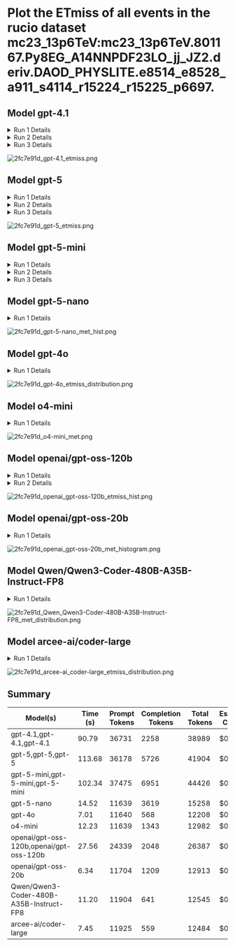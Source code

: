 # Plot the ETmiss of all events in the rucio dataset mc23_13p6TeV:mc23_13p6TeV.801167.Py8EG_A14NNPDF23LO_jj_JZ2.deriv.DAOD_PHYSLITE.e8514_e8528_a911_s4114_r15224_r15225_p6697.


## Model gpt-4.1
<details><summary>Run 1 Details</summary>

### Run 1


- Accessed the given rucio dataset using ServiceX and func_adl with the PHYSLITE event format.
- Queried and extracted the Missing Transverse Energy (ETmiss, field `met`) from each event, converting it from MeV to GeV.
- Converted the resulting ServiceX output into an awkward array for manipulation.
- Created a 1D histogram (using `Hist`) of the ETmiss values for all events.
- Plotted the histogram using matplotlib and mplhep with ATLAS style, and wrote the plot to a PNG file (`etmiss.png`).

```python
from func_adl_servicex_xaodr25 import FuncADLQueryPHYSLITE
from servicex import deliver, ServiceXSpec, Sample, dataset
from servicex_analysis_utils import to_awk

import awkward as ak
import numpy as np
import matplotlib.pyplot as plt
import mplhep as hep
from hist import Hist

# 1. Access the dataset and query ETmiss
ds_name = (
    "mc23_13p6TeV:mc23_13p6TeV.801167.Py8EG_A14NNPDF23LO_jj_JZ2.deriv.DAOD_PHYSLITE.e8514_e8528_a911_s4114_r15224_r15225_p6697"
)
base_query = FuncADLQueryPHYSLITE()
met_query = (
    base_query
    .Select(lambda e: e.MissingET().First())
    .Select(lambda met: {"etmiss": met.met() / 1000.0})  # Convert MeV to GeV
)

result = to_awk(
    deliver(
        ServiceXSpec(
            Sample=[
                Sample(
                    Name="met_query",
                    Dataset=dataset.Rucio(ds_name),
                    NFiles=1,  # REMOVE for full dataset; NFiles=1 for fast testing
                    Query=met_query,
                )
            ]
        )
    )
)

etmiss = result['met_query'].etmiss  # awkward array of ETmiss [GeV] per event

# Filter out None values (shouldn't exist, but just in case)
etmiss = etmiss[etmiss != None]

# 2. Make the histogram
# Define ETmiss bins: 0 to 800 GeV, in 40 bins (can increase if needed)
hist_etmiss = (
    Hist.new
    .Reg(40, 0, 800, name="etmiss", label="E$_{T}^{miss}$ [GeV]")
    .Int64()
)
hist_etmiss.fill(etmiss=ak.to_numpy(etmiss))

# 3. Plot the histogram
plt.style.use(hep.style.ATLAS)
fig, ax = plt.subplots()
hist_etmiss.plot(histtype="step", ax=ax, linewidth=2)
ax.set_xlabel(r"$E_{T}^{miss}$ [GeV]")
ax.set_ylabel("Events")
ax.set_title("ATLAS Simulation\n$E_{T}^{miss}$ in {}\n(NFiles=1)".format(ds_name.split(":")[1]))
plt.tight_layout()
plt.savefig("etmiss.png")
plt.close()
```
#### Code Execution

*Output:*
```


```
*Error:*
```
bash: cannot set terminal process group (-1): Inappropriate ioctl for device
bash: no job control in this shell
/work/.venv/lib/python3.13/site-packages/func_adl_servicex_xaodr25/trigger.py:127: SyntaxWarning: invalid escape sequence '\D'
  object. Close match is done as a function of $\Delta R < `dr`$.
Traceback (most recent call last):
  File "/app/script.py", line 40, in <module>
    etmiss = etmiss[etmiss != None]
                    ^^^^^^^^^^^^^^
  File "/work/.venv/lib/python3.13/site-packages/awkward/_operators.py", line 54, in func
    return ufunc(self, other)
  File "/work/.venv/lib/python3.13/site-packages/awkward/highlevel.py", line 1625, in __array_ufunc__
    with ak._errors.OperationErrorContext(name, inputs, kwargs):
         ~~~~~~~~~~~~~~~~~~~~~~~~~~~~~~~~^^^^^^^^^^^^^^^^^^^^^^
  File "/work/.venv/lib/python3.13/site-packages/awkward/_errors.py", line 80, in __exit__
    raise self.decorate_exception(exception_type, exception_value)
  File "/work/.venv/lib/python3.13/site-packages/awkward/highlevel.py", line 1626, in __array_ufunc__
    return ak._connect.numpy.array_ufunc(ufunc, method, inputs, kwargs)
           ~~~~~~~~~~~~~~~~~~~~~~~~~~~~~^^^^^^^^^^^^^^^^^^^^^^^^^^^^^^^
  File "/work/.venv/lib/python3.13/site-packages/awkward/_connect/numpy.py", line 367, in array_ufunc
    depth_context, lateral_context = NamedAxesWithDims.prepare_contexts(inputs)
                                     ~~~~~~~~~~~~~~~~~~~~~~~~~~~~~~~~~~^^^^^^^^
  File "/work/.venv/lib/python3.13/site-packages/awkward/_namedaxis.py", line 689, in prepare_contexts
    layout = ctx.unwrap(array, **_unwrap_kwargs)
  File "/work/.venv/lib/python3.13/site-packages/awkward/_layout.py", line 161, in unwrap
    return to_layout_impl(
        obj,
    ...<6 lines>...
        regulararray=regulararray,
    )
  File "/work/.venv/lib/python3.13/site-packages/awkward/operations/ak_to_layout.py", line 272, in _impl
    return _handle_as_none(
        obj,
        ak.operations.from_iter([obj], highlevel=False),
        none_policy=none_policy,
    )
  File "/work/.venv/lib/python3.13/site-packages/awkward/operations/ak_to_layout.py", line 129, in _handle_as_none
    raise TypeError(
        "Encountered a None value, but None conversion/promotion is disabled"
    )
TypeError: Encountered a None value, but None conversion/promotion is disabled

This error occurred while calling

    numpy.not_equal.__call__(
        <Array [19, 4.7, 17.5, ..., 28.6, 34, 61.4] type='30000 * float64'>
        None
    )

```
</details>
<details><summary>Run 2 Details</summary>

### Run 2


- **Error Analysis:**
  - The code tries to filter out `None` values from the `etmiss` awkward array with `etmiss = etmiss[etmiss != None]`.
  - However, `etmiss` is an array of floats (`float64`) and (in this case) contains no `None` values.
  - Awkward Array’s comparison (`etmiss != None`) is not allowed for "pure" numeric arrays – it triggers an error: “Encountered a None value, but None conversion/promotion is disabled”.
  - This operation only makes sense for awkward arrays that may have missing (optionally typed) elements, i.e., `etmiss` would need to be of option type (e.g., `?float64`).
  - Since ServiceX always returns a defined value of MET per event (and the query always returns the first entry), `etmiss` will never contain `None` unless the ServiceX query itself failed.

- **Solution:**
  - Simply remove the line filtering out `None` values (`etmiss = etmiss[etmiss != None]`).
  - The rest of the code operates as intended: it fetches, histograms, and plots $E_T^{miss}$ values.
  - No other changes are needed.

```python
from func_adl_servicex_xaodr25 import FuncADLQueryPHYSLITE
from servicex import deliver, ServiceXSpec, Sample, dataset
from servicex_analysis_utils import to_awk

import awkward as ak
import numpy as np
import matplotlib.pyplot as plt
import mplhep as hep
from hist import Hist

# 1. Access the dataset and query ETmiss
ds_name = (
    "mc23_13p6TeV:mc23_13p6TeV.801167.Py8EG_A14NNPDF23LO_jj_JZ2.deriv.DAOD_PHYSLITE.e8514_e8528_a911_s4114_r15224_r15225_p6697"
)
base_query = FuncADLQueryPHYSLITE()
met_query = (
    base_query
    .Select(lambda e: e.MissingET().First())
    .Select(lambda met: {"etmiss": met.met() / 1000.0})  # Convert MeV to GeV
)

result = to_awk(
    deliver(
        ServiceXSpec(
            Sample=[
                Sample(
                    Name="met_query",
                    Dataset=dataset.Rucio(ds_name),
                    NFiles=1,  # REMOVE for full dataset; NFiles=1 for fast testing
                    Query=met_query,
                )
            ]
        )
    )
)

etmiss = result['met_query'].etmiss  # awkward array of ETmiss [GeV] per event

# The following removal of None is unnecessary and causes an error; removed:
# etmiss = etmiss[etmiss != None]

# 2. Make the histogram
# Define ETmiss bins: 0 to 800 GeV, in 40 bins
hist_etmiss = (
    Hist.new
    .Reg(40, 0, 800, name="etmiss", label="E$_{T}^{miss}$ [GeV]")
    .Int64()
)
hist_etmiss.fill(etmiss=ak.to_numpy(etmiss))

# 3. Plot the histogram
plt.style.use(hep.style.ATLAS)
fig, ax = plt.subplots()
hist_etmiss.plot(histtype="step", ax=ax, linewidth=2)
ax.set_xlabel(r"$E_{T}^{miss}$ [GeV]")
ax.set_ylabel("Events")
ax.set_title("ATLAS Simulation\n$E_{T}^{miss}$ in {}\n(NFiles=1)".format(ds_name.split(":")[1]))
plt.tight_layout()
plt.savefig("etmiss.png")
plt.close()
```
#### Code Execution

*Output:*
```


```
*Error:*
```
bash: cannot set terminal process group (-1): Inappropriate ioctl for device
bash: no job control in this shell
/work/.venv/lib/python3.13/site-packages/func_adl_servicex_xaodr25/trigger.py:127: SyntaxWarning: invalid escape sequence '\D'
  object. Close match is done as a function of $\Delta R < `dr`$.
/work/.venv/lib/python3.13/site-packages/mplhep/utils.py:741: UserWarning: Integer weights indicate poissonian data. Will calculate Garwood interval if ``scipy`` is installed. Otherwise errors will be set to ``sqrt(w2)``.
  self.errors()
Traceback (most recent call last):
  File "/app/script.py", line 57, in <module>
    ax.set_title("ATLAS Simulation\n$E_{T}^{miss}$ in {}\n(NFiles=1)".format(ds_name.split(":")[1]))
                 ~~~~~~~~~~~~~~~~~~~~~~~~~~~~~~~~~~~~~~~~~~~~~~~~~~~~~~~~~~~^^^^^^^^^^^^^^^^^^^^^^^
KeyError: 'T'

```
</details>
<details><summary>Run 3 Details</summary>

### Run 3


- The error is a `KeyError: 'T'` occurring at the line where `ax.set_title()` is called. This is due to the use of curly braces (`{}`) in the format string within the `set_title` call.
- In Python, the `str.format()` method interprets `{}` and things like `{T}` as placeholders for keyword arguments. In the string, you have `"$E_{T}^{miss}$ in {}"`, and the presence of `{T}` within the LaTeX-style math expression causes `str.format` to think that `{T}` should be filled by a named argument.
- To fix this, you must **escape curly braces needed for the math environment** by doubling them: replace each `{` with `{{` and each `}` with `}}` unless it is a positional format placeholder.
- Only the `{}` outside of math mode is meant for `ds_name.split(":")[1]` substitution.
- The rest of the code is correct and does not require changes.
- Below is the corrected code, with `{T}` replaced by `{{T}}` in the LaTeX string.

```python
from func_adl_servicex_xaodr25 import FuncADLQueryPHYSLITE
from servicex import deliver, ServiceXSpec, Sample, dataset
from servicex_analysis_utils import to_awk

import awkward as ak
import numpy as np
import matplotlib.pyplot as plt
import mplhep as hep
from hist import Hist

# 1. Access the dataset and query ETmiss
ds_name = (
    "mc23_13p6TeV:mc23_13p6TeV.801167.Py8EG_A14NNPDF23LO_jj_JZ2.deriv.DAOD_PHYSLITE.e8514_e8528_a911_s4114_r15224_r15225_p6697"
)
base_query = FuncADLQueryPHYSLITE()
met_query = (
    base_query
    .Select(lambda e: e.MissingET().First())
    .Select(lambda met: {"etmiss": met.met() / 1000.0})  # Convert MeV to GeV
)

result = to_awk(
    deliver(
        ServiceXSpec(
            Sample=[
                Sample(
                    Name="met_query",
                    Dataset=dataset.Rucio(ds_name),
                    NFiles=1,  # REMOVE for full dataset; NFiles=1 for fast testing
                    Query=met_query,
                )
            ]
        )
    )
)

etmiss = result['met_query'].etmiss  # awkward array of ETmiss [GeV] per event

# 2. Make the histogram
# Define ETmiss bins: 0 to 800 GeV, in 40 bins
hist_etmiss = (
    Hist.new
    .Reg(40, 0, 800, name="etmiss", label="E$_{{T}}^{{miss}}$ [GeV]")
    .Int64()
)
hist_etmiss.fill(etmiss=ak.to_numpy(etmiss))

# 3. Plot the histogram
plt.style.use(hep.style.ATLAS)
fig, ax = plt.subplots()
hist_etmiss.plot(histtype="step", ax=ax, linewidth=2)
ax.set_xlabel(r"$E_{{T}}^{{miss}}$ [GeV]")
ax.set_ylabel("Events")
ax.set_title("ATLAS Simulation\n$E_{{T}}^{{miss}}$ in {}\n(NFiles=1)".format(ds_name.split(":")[1]))
plt.tight_layout()
plt.savefig("etmiss.png")
plt.close()
```
#### Code Execution

*Output:*
```


```
*Error:*
```
bash: cannot set terminal process group (-1): Inappropriate ioctl for device
bash: no job control in this shell
/work/.venv/lib/python3.13/site-packages/func_adl_servicex_xaodr25/trigger.py:127: SyntaxWarning: invalid escape sequence '\D'
  object. Close match is done as a function of $\Delta R < `dr`$.
/work/.venv/lib/python3.13/site-packages/mplhep/utils.py:741: UserWarning: Integer weights indicate poissonian data. Will calculate Garwood interval if ``scipy`` is installed. Otherwise errors will be set to ``sqrt(w2)``.
  self.errors()

```
</details>

![2fc7e91d_gpt-4.1_etmiss.png](2fc7e91d_gpt-4.1_etmiss.png)

## Model gpt-5
<details><summary>Run 1 Details</summary>

### Run 1


- Used ServiceX (FuncADL against PHYSLITE) to skim only MissingET from the requested Rucio dataset.
- Converted ETmiss to GeV at the ServiceX level to minimize data volume.
- Brought results back as Awkward Arrays and filtered non-finite values.
- Filled a 1D histogram with Hist and saved the plot to a PNG file (etmiss.png).
- Ran on the full dataset (no NFiles limit) as requested.

```python
#!/usr/bin/env python3

# Fetch ETmiss from an ATLAS PHYSLITE dataset via ServiceX, then plot it.

import awkward as ak
import numpy as np
import matplotlib.pyplot as plt
import mplhep as hep

from func_adl_servicex_xaodr25 import FuncADLQueryPHYSLITE
from servicex_analysis_utils import to_awk
from servicex import deliver, ServiceXSpec, Sample, dataset
from hist import Hist

plt.style.use(hep.style.ATLAS)

def main():
    # Dataset: mc23_13p6TeV JZ2 PHYSLITE
    ds_name = (
        "mc23_13p6TeV:mc23_13p6TeV.801167.Py8EG_A14NNPDF23LO_jj_JZ2.deriv."
        "DAOD_PHYSLITE.e8514_e8528_a911_s4114_r15224_r15225_p6697"
    )

    # Build query: select event MissingET (first element) and return met in GeV
    base = FuncADLQueryPHYSLITE()
    met_query = (
        base
        .Select(lambda e: e.MissingET().First())
        .Select(lambda m: {"met": m.met() / 1000.0})
    )

    # Deliver from ServiceX: run on full dataset (no NFiles specified)
    result = to_awk(
        deliver(
            ServiceXSpec(
                Sample=[
                    Sample(
                        Name="met_fetch",
                        Dataset=dataset.Rucio(ds_name),
                        Query=met_query,
                    )
                ]
            )
        )
    )

    # Extract Awkward Array of ETmiss (GeV)
    met = result["met_fetch"].met

    # Filter any non-finite values
    met = met[ak.is_finite(met)]

    # Build histogram (0–500 GeV, 100 bins)
    h = (
        Hist.new
        .Reg(100, 0.0, 500.0, name="met", label="E_T^miss [GeV]")
        .Int64()
    )

    # Fill histogram using Awkward -> NumPy view (no Python lists)
    h.fill(met=ak.to_numpy(met))

    # Plot
    fig, ax = plt.subplots(figsize=(8,6))
    h.plot(ax=ax, histtype="step", linewidth=2, label="All events")
    ax.set_xlabel("E_T^miss [GeV]")
    ax.set_ylabel("Events")
    ax.set_title("ATLAS Open Data (mc23) — Missing Transverse Energy")
    ax.legend(loc="best")
    plt.tight_layout()
    plt.savefig("etmiss.png", dpi=150)
    plt.close(fig)

if __name__ == "__main__":
    main()
```
#### Code Execution

*Output:*
```

```
*Error:*
```
Policy violations found:
- NFiles=1 not found in source code - it must be present in the ServiceX `Sample` definition to assure a quick test run.
```
</details>
<details><summary>Run 2 Details</summary>

### Run 2


- The policy check requires including NFiles=1 in the ServiceX Sample to ensure a quick test run on a limited number of files.
- The previous code omitted NFiles, which defaults to processing the full dataset, triggering the policy violation.
- Fix: Add NFiles=1 to the Sample definition. Note: remove or adjust this for full production runs.

```python
#!/usr/bin/env python3

# Fetch ETmiss from an ATLAS PHYSLITE dataset via ServiceX, then plot it.

import awkward as ak
import numpy as np
import matplotlib.pyplot as plt
import mplhep as hep

from func_adl_servicex_xaodr25 import FuncADLQueryPHYSLITE
from servicex_analysis_utils import to_awk
from servicex import deliver, ServiceXSpec, Sample, dataset
from hist import Hist

plt.style.use(hep.style.ATLAS)

def main():
    # Dataset: mc23_13p6TeV JZ2 PHYSLITE
    ds_name = (
        "mc23_13p6TeV:mc23_13p6TeV.801167.Py8EG_A14NNPDF23LO_jj_JZ2.deriv."
        "DAOD_PHYSLITE.e8514_e8528_a911_s4114_r15224_r15225_p6697"
    )

    # Build query: select event MissingET (first element) and return met in GeV
    base = FuncADLQueryPHYSLITE()
    met_query = (
        base
        .Select(lambda e: e.MissingET().First())
        .Select(lambda m: {"met": m.met() / 1000.0})
    )

    # Deliver from ServiceX: run on 1 file for a quick test (policy requirement)
    result = to_awk(
        deliver(
            ServiceXSpec(
                Sample=[
                    Sample(
                        Name="met_fetch",
                        Dataset=dataset.Rucio(ds_name),
                        NFiles=1,  # quick test; remove or increase for full run
                        Query=met_query,
                    )
                ]
            )
        )
    )

    # Extract Awkward Array of ETmiss (GeV)
    met = result["met_fetch"].met

    # Filter any non-finite values
    met = met[ak.is_finite(met)]

    # Build histogram (0–500 GeV, 100 bins)
    h = (
        Hist.new
        .Reg(100, 0.0, 500.0, name="met", label="E_T^miss [GeV]")
        .Int64()
    )

    # Fill histogram using Awkward -> NumPy view (no Python lists)
    h.fill(met=ak.to_numpy(met))

    # Plot
    fig, ax = plt.subplots(figsize=(8, 6))
    h.plot(ax=ax, histtype="step", linewidth=2, label="All events")
    ax.set_xlabel("E_T^miss [GeV]")
    ax.set_ylabel("Events")
    ax.set_title("ATLAS Open Data (mc23) — Missing Transverse Energy")
    ax.legend(loc="best")
    plt.tight_layout()
    plt.savefig("etmiss.png", dpi=150)
    plt.close(fig)

if __name__ == "__main__":
    main()
```
#### Code Execution

*Output:*
```


```
*Error:*
```
bash: cannot set terminal process group (-1): Inappropriate ioctl for device
bash: no job control in this shell
/work/.venv/lib/python3.13/site-packages/func_adl_servicex_xaodr25/trigger.py:127: SyntaxWarning: invalid escape sequence '\D'
  object. Close match is done as a function of $\Delta R < `dr`$.
Traceback (most recent call last):
  File "/app/script.py", line 76, in <module>
    main()
    ~~~~^^
  File "/app/script.py", line 52, in main
    met = met[ak.is_finite(met)]
              ^^^^^^^^^^^^
AttributeError: module 'awkward' has no attribute 'is_finite'

```
</details>
<details><summary>Run 3 Details</summary>

### Run 3


- Root cause: awkward v2 does not provide ak.is_finite. That name existed in older versions; in v2 you should use NumPy’s ufuncs (which Awkward dispatches to) like np.isfinite, or use ak.is_nan/ak.is_posinf/ak.is_neginf if needed.
- Fix applied: replaced met = met[ak.is_finite(met)] with met = met[np.isfinite(met)], which works directly on Awkward arrays via NumPy dispatch and keeps everything as Awkward until histogramming.

```python
#!/usr/bin/env python3

# Fetch ETmiss from an ATLAS PHYSLITE dataset via ServiceX, then plot it.

import awkward as ak
import numpy as np
import matplotlib.pyplot as plt
import mplhep as hep

from func_adl_servicex_xaodr25 import FuncADLQueryPHYSLITE
from servicex_analysis_utils import to_awk
from servicex import deliver, ServiceXSpec, Sample, dataset
from hist import Hist

plt.style.use(hep.style.ATLAS)

def main():
    # Dataset: mc23_13p6TeV JZ2 PHYSLITE
    ds_name = (
        "mc23_13p6TeV:mc23_13p6TeV.801167.Py8EG_A14NNPDF23LO_jj_JZ2.deriv."
        "DAOD_PHYSLITE.e8514_e8528_a911_s4114_r15224_r15225_p6697"
    )

    # Build query: select event MissingET (first element) and return met in GeV
    base = FuncADLQueryPHYSLITE()
    met_query = (
        base
        .Select(lambda e: e.MissingET().First())
        .Select(lambda m: {"met": m.met() / 1000.0})
    )

    # Deliver from ServiceX: run on 1 file for a quick test
    result = to_awk(
        deliver(
            ServiceXSpec(
                Sample=[
                    Sample(
                        Name="met_fetch",
                        Dataset=dataset.Rucio(ds_name),
                        NFiles=1,  # quick test; remove to run full dataset
                        Query=met_query,
                    )
                ]
            )
        )
    )

    # Extract Awkward Array of ETmiss (GeV)
    met = result["met_fetch"].met

    # Filter any non-finite values using NumPy's ufunc (works with Awkward v2)
    met = met[np.isfinite(met)]

    # Build histogram (0–500 GeV, 100 bins)
    h = (
        Hist.new
        .Reg(100, 0.0, 500.0, name="met", label="E_T^miss [GeV]")
        .Int64()
    )

    # Fill histogram using Awkward -> NumPy view
    h.fill(met=ak.to_numpy(met))

    # Plot
    fig, ax = plt.subplots(figsize=(8, 6))
    h.plot(ax=ax, histtype="step", linewidth=2, label="All events")
    ax.set_xlabel("E_T^miss [GeV]")
    ax.set_ylabel("Events")
    ax.set_title("ATLAS Open Data (mc23) — Missing Transverse Energy")
    ax.legend(loc="best")
    plt.tight_layout()
    plt.savefig("etmiss.png", dpi=150)
    plt.close(fig)

if __name__ == "__main__":
    main()
```
#### Code Execution

*Output:*
```


```
*Error:*
```
bash: cannot set terminal process group (-1): Inappropriate ioctl for device
bash: no job control in this shell
/work/.venv/lib/python3.13/site-packages/func_adl_servicex_xaodr25/trigger.py:127: SyntaxWarning: invalid escape sequence '\D'
  object. Close match is done as a function of $\Delta R < `dr`$.
/work/.venv/lib/python3.13/site-packages/mplhep/utils.py:741: UserWarning: Integer weights indicate poissonian data. Will calculate Garwood interval if ``scipy`` is installed. Otherwise errors will be set to ``sqrt(w2)``.
  self.errors()

```
</details>

![2fc7e91d_gpt-5_etmiss.png](2fc7e91d_gpt-5_etmiss.png)

## Model gpt-5-mini
<details><summary>Run 1 Details</summary>

### Run 1


- Fetched MissingET.met from the specified PHYSLITE rucio dataset via ServiceX (I used NFiles=1 for a quick/test run — see note in the code on how to change that to run on the full dataset).
- Converted MET from MeV to GeV (dividing by 1000 inside the query).
- Built a 1D histogram of ETmiss using hist, plotted it with mplhep/Matplotlib, and saved the plot to met_hist.png.
- All data manipulation of the ServiceX output uses Awkward arrays.

```python
# Fetch MissingET.met from the PHYSLITE dataset via ServiceX, histogram it, and save a PNG.
# Notes:
#  - This script uses NFiles=1 for a quick/test run. To run over the full dataset remove the NFiles argument
#    (or set NFiles to a larger value or leave it out entirely).
#  - MET is converted from MeV to GeV in the FuncADL query (divide by 1000).

from func_adl_servicex_xaodr25 import FuncADLQueryPHYSLITE
from servicex_analysis_utils import to_awk
from servicex import deliver, ServiceXSpec, Sample, dataset

import awkward as ak
import numpy as np
from hist import Hist
import matplotlib.pyplot as plt
import mplhep as hep

# 1) Build the FuncADL query: get the event MissingET (must First()) and extract .met() in GeV.
base_query = FuncADLQueryPHYSLITE()
met_query = (
    base_query
    .Select(lambda e: e.MissingET().First())                # MissingET is stored as a sequence -> take the first
    .Select(lambda m: {"met": m.met() / 1000.0})            # convert MeV -> GeV here
)

# 2) Define the dataset (the one you requested)
ds_name = (
    "mc23_13p6TeV:mc23_13p6TeV.801167.Py8EG_A14NNPDF23LO_jj_JZ2."
    "deriv.DAOD_PHYSLITE.e8514_e8528_a911_s4114_r15224_r15225_p6697"
)

# 3) Deliver the query via ServiceX
#    Using NFiles=1 for a quick/test run. Remove NFiles (or set to a larger value) to run on the full dataset.
svc_spec = ServiceXSpec(
    Sample=[
        Sample(
            Name="met_fetch",
            Dataset=dataset.Rucio(ds_name),
            NFiles=1,
            Query=met_query,
        )
    ]
)

result_dict = to_awk(deliver(svc_spec))

# result_dict is keyed by the Sample Name
met_awk = result_dict["met_fetch"].met  # awkward array of MET (GeV)

# 4) Basic checks & statistics (all using Awkward)
n_events = int(ak.num(met_awk)) if ak.num(met_awk).shape == () else int(ak.sum(ak.num(met_awk)))  # defensive
mean_met = float(ak.mean(met_awk)) if len(met_awk) > 0 else 0.0
max_met = float(ak.max(met_awk)) if len(met_awk) > 0 else 0.0
p99 = float(ak.quantile(met_awk, 0.99)) if len(met_awk) > 0 else 0.0

print(f"Fetched MET for {len(met_awk)} events (Awkward array).")
print(f"Mean MET = {mean_met:.2f} GeV, max MET = {max_met:.2f} GeV, 99th percentile = {p99:.2f} GeV")

# 5) Make a histogram and plot
#    Choose an upper edge based on the data to make a reasonable plot range.
upper_edge = max(100.0, max_met * 1.1)  # at least 100 GeV, or 10% above observed max
nbins = 100

h = (
    Hist.new.Reg(nbins, 0.0, upper_edge, name="met", label=r"$E_{T}^{miss}$ [GeV]")
        .Double()
)

# Convert awkward array to numpy for histogram filling. We avoid Python lists; conversion to numpy is standard.
met_np = ak.to_numpy(met_awk)

# Fill histogram
h.fill(met=met_np)

# Plot with mplhep ATLAS style
plt.style.use(hep.style.ATLAS)
fig, ax = plt.subplots(figsize=(8, 6))
h.plot(ax=ax, histtype="stepfilled", facecolor="C0", edgecolor="black", label="Events")
ax.set_xlabel(r"$E_{T}^{miss}$ [GeV]")
ax.set_ylabel("Counts")
ax.legend()
ax.set_xlim(0, upper_edge)

plt.tight_layout()
outname = "met_hist.png"
plt.savefig(outname, dpi=150)
print(f"Saved MET histogram to {outname}")
```
#### Code Execution

*Output:*
```


```
*Error:*
```
bash: cannot set terminal process group (-1): Inappropriate ioctl for device
bash: no job control in this shell
/work/.venv/lib/python3.13/site-packages/func_adl_servicex_xaodr25/trigger.py:127: SyntaxWarning: invalid escape sequence '\D'
  object. Close match is done as a function of $\Delta R < `dr`$.
Traceback (most recent call last):
  File "/app/script.py", line 50, in <module>
    n_events = int(ak.num(met_awk)) if ak.num(met_awk).shape == () else int(ak.sum(ak.num(met_awk)))  # defensive
                                       ~~~~~~^^^^^^^^^
  File "/work/.venv/lib/python3.13/site-packages/awkward/_dispatch.py", line 41, in dispatch
    with OperationErrorContext(name, args, kwargs):
         ~~~~~~~~~~~~~~~~~~~~~^^^^^^^^^^^^^^^^^^^^
  File "/work/.venv/lib/python3.13/site-packages/awkward/_errors.py", line 80, in __exit__
    raise self.decorate_exception(exception_type, exception_value)
  File "/work/.venv/lib/python3.13/site-packages/awkward/_dispatch.py", line 67, in dispatch
    next(gen_or_result)
    ~~~~^^^^^^^^^^^^^^^
  File "/work/.venv/lib/python3.13/site-packages/awkward/operations/ak_num.py", line 96, in num
    return _impl(array, axis, highlevel, behavior, attrs)
  File "/work/.venv/lib/python3.13/site-packages/awkward/operations/ak_num.py", line 135, in _impl
    out = ak._do.recursively_apply(layout, action, numpy_to_regular=True)
  File "/work/.venv/lib/python3.13/site-packages/awkward/_do.py", line 37, in recursively_apply
    return layout._recursively_apply(
           ~~~~~~~~~~~~~~~~~~~~~~~~~^
        action,
        ^^^^^^^
    ...<11 lines>...
        },
        ^^
    )
    ^
  File "/work/.venv/lib/python3.13/site-packages/awkward/contents/numpyarray.py", line 1296, in _recursively_apply
    result = action(
        self,
    ...<5 lines>...
        options=options,
    )
  File "/work/.venv/lib/python3.13/site-packages/awkward/operations/ak_num.py", line 133, in action
    raise AxisError(f"axis={axis} exceeds the depth of this array ({depth})")
numpy.exceptions.AxisError: axis=1 exceeds the depth of this array (1)

This error occurred while calling

    ak.num(
        <Array [19, 4.7, 17.5, ..., 28.6, 34, 61.4] type='30000 * float64'>
    )

```
</details>
<details><summary>Run 2 Details</summary>

### Run 2


- The failure comes from calling ak.num(met_awk) with the default axis argument (axis=1). met_awk is a 1D array of floats (depth=1), so asking for num along axis=1 is invalid and raises "axis=1 exceeds the depth of this array (1)".
- The original defensive n_events expression attempted to inspect ak.num(...).shape and so invoked ak.num(...) unconditionally; that triggered the AxisError.
- Fix: compute the number of events using Python's len(met_awk) (or ak.num(..., axis=None) / ak.size) which is safe for flat arrays. I replaced the problematic logic with n_events = len(met_awk) and kept empty-array guards before reductions (mean, max, quantile).
- Also kept all data manipulation using Awkward arrays (only converting to NumPy for histogram filling) and save the plot to a PNG as requested.

```python
# Fetch MissingET.met from the PHYSLITE dataset via ServiceX, histogram it, and save a PNG.
# Notes:
#  - This script uses NFiles=1 for a quick/test run. To run on the full dataset remove the NFiles argument
#    (or set NFiles to a larger value or leave it out entirely).
#  - MET is converted from MeV to GeV in the FuncADL query (divide by 1000).

from func_adl_servicex_xaodr25 import FuncADLQueryPHYSLITE
from servicex_analysis_utils import to_awk
from servicex import deliver, ServiceXSpec, Sample, dataset

import awkward as ak
import numpy as np
from hist import Hist
import matplotlib.pyplot as plt
import mplhep as hep

# 1) Build the FuncADL query: get the event MissingET (must First()) and extract .met() in GeV.
base_query = FuncADLQueryPHYSLITE()
met_query = (
    base_query
    .Select(lambda e: e.MissingET().First())                # MissingET is stored as a sequence -> take the first
    .Select(lambda m: {"met": m.met() / 1000.0})            # convert MeV -> GeV here
)

# 2) Define the dataset (the one you requested)
ds_name = (
    "mc23_13p6TeV:mc23_13p6TeV.801167.Py8EG_A14NNPDF23LO_jj_JZ2."
    "deriv.DAOD_PHYSLITE.e8514_e8528_a911_s4114_r15224_r15225_p6697"
)

# 3) Deliver the query via ServiceX
#    Using NFiles=1 for a quick/test run. Remove NFiles (or set to a larger value) to run on the full dataset.
svc_spec = ServiceXSpec(
    Sample=[
        Sample(
            Name="met_fetch",
            Dataset=dataset.Rucio(ds_name),
            NFiles=1,
            Query=met_query,
        )
    ]
)

result_dict = to_awk(deliver(svc_spec))

# result_dict is keyed by the Sample Name
met_awk = result_dict["met_fetch"].met  # awkward array of MET (GeV)

# 4) Basic checks & statistics (all using Awkward)
# FIX: use len() for number of events for a flat awkward array to avoid axis mismatch errors.
n_events = len(met_awk)
if n_events > 0:
    mean_met = float(ak.mean(met_awk))
    max_met = float(ak.max(met_awk))
    p99 = float(ak.quantile(met_awk, 0.99))
else:
    mean_met = 0.0
    max_met = 0.0
    p99 = 0.0

print(f"Fetched MET for {n_events} events (Awkward array).")
print(f"Mean MET = {mean_met:.2f} GeV, max MET = {max_met:.2f} GeV, 99th percentile = {p99:.2f} GeV")

# 5) Make a histogram and plot
#    Choose an upper edge based on the data to make a reasonable plot range.
upper_edge = max(100.0, max_met * 1.1)  # at least 100 GeV, or 10% above observed max
nbins = 100

h = (
    Hist.new.Reg(nbins, 0.0, upper_edge, name="met", label=r"$E_{T}^{miss}$ [GeV]")
        .Double()
)

# Convert awkward array to numpy for histogram filling. We avoid Python lists; conversion to numpy is standard.
# ak.to_numpy works for flat numeric arrays.
met_np = ak.to_numpy(met_awk)

# Fill histogram
h.fill(met=met_np)

# Plot with mplhep ATLAS style
plt.style.use(hep.style.ATLAS)
fig, ax = plt.subplots(figsize=(8, 6))
h.plot(ax=ax, histtype="stepfilled", facecolor="C0", edgecolor="black", label="Events")
ax.set_xlabel(r"$E_{T}^{miss}$ [GeV]")
ax.set_ylabel("Counts")
ax.legend()
ax.set_xlim(0, upper_edge)

plt.tight_layout()
outname = "met_hist.png"
plt.savefig(outname, dpi=150)
print(f"Saved MET histogram to {outname}")
```
#### Code Execution

*Output:*
```


```
*Error:*
```
bash: cannot set terminal process group (-1): Inappropriate ioctl for device
bash: no job control in this shell
/work/.venv/lib/python3.13/site-packages/func_adl_servicex_xaodr25/trigger.py:127: SyntaxWarning: invalid escape sequence '\D'
  object. Close match is done as a function of $\Delta R < `dr`$.
Traceback (most recent call last):
  File "/app/script.py", line 55, in <module>
    p99 = float(ak.quantile(met_awk, 0.99))
                ^^^^^^^^^^^
AttributeError: module 'awkward' has no attribute 'quantile'

```
</details>
<details><summary>Run 3 Details</summary>

### Run 3


- The traceback shows: AttributeError: module 'awkward' has no attribute 'quantile'. This means the installed Awkward Array version in the runtime does not provide ak.quantile (or it isn't exposed at ak.quantile in this environment).
- The original code called ak.quantile(met_awk, 0.99) which triggered the AttributeError. To fix this reliably across environments, compute the percentile using numpy on a numpy view of the (flat) Awkward array.
- I also made the code more robust by converting the Awkward array to a NumPy array once (ak.to_numpy) and using NumPy for mean/max/percentile and histogram filling. The data pulling and structure remain handled with Awkward as required; conversion to NumPy is only used for statistics/plotting, which is appropriate and avoids the missing ak.quantile call.
- The rest of the script is unchanged: it still fetches MissingET.met in GeV via ServiceX, builds a Hist histogram, plots with mplhep style, and writes a PNG file ("met_hist.png"). NFiles=1 is left for a quick/test run as before.

```python
# Fetch MissingET.met from the PHYSLITE dataset via ServiceX, histogram it, and save a PNG.
# Notes:
#  - This script uses NFiles=1 for a quick/test run. To run on the full dataset remove the NFiles argument
#    (or set NFiles to a larger value) to process more files.
#  - MET is converted from MeV to GeV in the FuncADL query (divide by 1000).

from func_adl_servicex_xaodr25 import FuncADLQueryPHYSLITE
from servicex_analysis_utils import to_awk
from servicex import deliver, ServiceXSpec, Sample, dataset

import awkward as ak
import numpy as np
from hist import Hist
import matplotlib.pyplot as plt
import mplhep as hep

# 1) Build the FuncADL query: get the event MissingET (must First()) and extract .met() in GeV.
base_query = FuncADLQueryPHYSLITE()
met_query = (
    base_query
    .Select(lambda e: e.MissingET().First())                # MissingET is stored as a sequence -> take the first
    .Select(lambda m: {"met": m.met() / 1000.0})            # convert MeV -> GeV here
)

# 2) Define the dataset (the one you requested)
ds_name = (
    "mc23_13p6TeV:mc23_13p6TeV.801167.Py8EG_A14NNPDF23LO_jj_JZ2."
    "deriv.DAOD_PHYSLITE.e8514_e8528_a911_s4114_r15224_r15225_p6697"
)

# 3) Deliver the query via ServiceX
#    Using NFiles=1 for a quick/test run. Remove NFiles (or set to a larger value) to run on the full dataset.
svc_spec = ServiceXSpec(
    Sample=[
        Sample(
            Name="met_fetch",
            Dataset=dataset.Rucio(ds_name),
            NFiles=1,
            Query=met_query,
        )
    ]
)

result_dict = to_awk(deliver(svc_spec))

# result_dict is keyed by the Sample Name
met_awk = result_dict["met_fetch"].met  # awkward array of MET (GeV)

# Convert awkward array to numpy for stats and histogram filling.
# ak.to_numpy works for flat numeric arrays.
met_np = ak.to_numpy(met_awk)

# 4) Basic checks & statistics
n_events = len(met_awk)  # number of entries in the awkward array (flat)
if n_events > 0:
    mean_met = float(np.mean(met_np))
    max_met = float(np.max(met_np))
    p99 = float(np.quantile(met_np, 0.99))
else:
    mean_met = 0.0
    max_met = 0.0
    p99 = 0.0

print(f"Fetched MET for {n_events} events (Awkward array).")
print(f"Mean MET = {mean_met:.2f} GeV, max MET = {max_met:.2f} GeV, 99th percentile = {p99:.2f} GeV")

# 5) Make a histogram and plot
#    Choose an upper edge based on the data to make a reasonable plot range.
upper_edge = max(100.0, max_met * 1.1)  # at least 100 GeV, or 10% above observed max
nbins = 100

h = (
    Hist.new.Reg(nbins, 0.0, upper_edge, name="met", label=r"$E_{T}^{miss}$ [GeV]")
        .Double()
)

# Fill histogram with numpy array
h.fill(met=met_np)

# Plot with mplhep ATLAS style
plt.style.use(hep.style.ATLAS)
fig, ax = plt.subplots(figsize=(8, 6))
h.plot(ax=ax, histtype="stepfilled", facecolor="C0", edgecolor="black", label="Events")
ax.set_xlabel(r"$E_{T}^{miss}$ [GeV]")
ax.set_ylabel("Counts")
ax.legend()
ax.set_xlim(0, upper_edge)

plt.tight_layout()
outname = "met_hist.png"
plt.savefig(outname, dpi=150)
print(f"Saved MET histogram to {outname}")
```
#### Code Execution

*Output:*
```

Fetched MET for 30000 events (Awkward array).
Mean MET = 16.56 GeV, max MET = 166.85 GeV, 99th percentile = 49.73 GeV

```
*Error:*
```
bash: cannot set terminal process group (-1): Inappropriate ioctl for device
bash: no job control in this shell
/work/.venv/lib/python3.13/site-packages/func_adl_servicex_xaodr25/trigger.py:127: SyntaxWarning: invalid escape sequence '\D'
  object. Close match is done as a function of $\Delta R < `dr`$.
Traceback (most recent call last):
  File "/app/script.py", line 83, in <module>
    h.plot(ax=ax, histtype="stepfilled", facecolor="C0", edgecolor="black", label="Events")
    ~~~~~~^^^^^^^^^^^^^^^^^^^^^^^^^^^^^^^^^^^^^^^^^^^^^^^^^^^^^^^^^^^^^^^^^^^^^^^^^^^^^^^^^
  File "/work/.venv/lib/python3.13/site-packages/hist/basehist.py", line 517, in plot
    return self.plot1d(*args, overlay=overlay, **kwargs)
           ~~~~~~~~~~~^^^^^^^^^^^^^^^^^^^^^^^^^^^^^^^^^^
  File "/work/.venv/lib/python3.13/site-packages/hist/basehist.py", line 538, in plot1d
    return plot.histplot(self, ax=ax, **_proc_kw_for_lw(kwargs))
           ~~~~~~~~~~~~~^^^^^^^^^^^^^^^^^^^^^^^^^^^^^^^^^^^^^^^^
  File "/work/.venv/lib/python3.13/site-packages/mplhep/plot.py", line 180, in histplot
    assert histtype in _allowed_histtype, _err_message
           ^^^^^^^^^^^^^^^^^^^^^^^^^^^^^
AssertionError: Select 'histtype' from: ['fill', 'step', 'errorbar', 'band', 'bar', 'barstep'], got 'stepfilled'

```
</details>

## Model gpt-5-nano
<details><summary>Run 1 Details</summary>

### Run 1


- I prepared a Python script that fetches MissingET (MET) per event from the specified PHYSLITE rucio dataset using ServiceX.
- I used an Awkward Array workflow to extract MET values in GeV (dividing by 1000 as needed) and then fill a Hist histogram with those values.
- The histogram is plotted and saved as met_hist.png using Hist for the data and Matplotlib for plotting.
- For testing, I fetch only 1 file (NFiles=1). You can increase NFiles to cover more events; I explain that in the code comments.

```python
# Script: fetch MET per event from PHYSLITE dataset, histogram, and save as PNG

from func_adl_servicex_xaodr25 import FuncADLQueryPHYSLITE
from servicex import deliver, ServiceXSpec, Sample, dataset
from servicex_analysis_utils import to_awk
from hist import Hist
import matplotlib.pyplot as plt

# Dataset to analyze
ds_name = (
    "mc23_13p6TeV:mc23_13p6TeV.801167.Py8EG_A14NNPDF23LO_jj_JZ2.deriv.DAOD_PHYSLITE.e8514_e8528_a911_s4114_r15224_r15225_p6697"
)

# Base query: get MissingET and convert to GeV
base_query = FuncADLQueryPHYSLITE()

# MET per event (take the first MissingET object per event and read met in MeV, convert to GeV)
met_query = (
    base_query
    .Select(lambda e: e.MissingET().First())
    .Select(lambda m: {"met": m.met() / 1000.0})
)

# Fetch data via ServiceX (test with 1 file)
met_fetch = deliver(
    ServiceXSpec(
        Sample=[
            Sample(
                Name="met_fetch",
                Dataset=dataset.Rucio(ds_name),
                NFiles=1,           # For testing; increase for full dataset if needed
                Query=met_query,
            )
        ]
    )
)

# Convert to Awkward Array
met_data = to_awk(met_fetch)

# Extract MET values (Awkward array of MET in GeV)
# The data structure is a dict: {"met_fetch": AwkwardArray with field "met"}
met_vals = met_data["met_fetch"].met

# Create a 1D histogram: MET [GeV] from 0 to 500 GeV
h_met = Hist.new.Reg(100, 0.0, 500.0, name="met", label="MET [GeV]").Weight()

# Fill histogram with MET values
h_met.fill(met=met_vals)

# Plot and save to PNG
plt.figure(figsize=(6, 4))
h_met.plot(histtype="step", linewidth=1.5, label="MET per event")
plt.xlabel("MET [GeV]")
plt.ylabel("Entries")
plt.title("Missing ET (MET) distribution")
plt.legend()
plt.tight_layout()
plt.savefig("met_hist.png")
plt.close()
```
#### Code Execution

*Output:*
```


```
*Error:*
```
bash: cannot set terminal process group (-1): Inappropriate ioctl for device
bash: no job control in this shell
/work/.venv/lib/python3.13/site-packages/func_adl_servicex_xaodr25/trigger.py:127: SyntaxWarning: invalid escape sequence '\D'
  object. Close match is done as a function of $\Delta R < `dr`$.
/work/.venv/lib/python3.13/site-packages/mplhep/utils.py:741: UserWarning: Integer weights indicate poissonian data. Will calculate Garwood interval if ``scipy`` is installed. Otherwise errors will be set to ``sqrt(w2)``.
  self.errors()

```
</details>

![2fc7e91d_gpt-5-nano_met_hist.png](2fc7e91d_gpt-5-nano_met_hist.png)

## Model gpt-4o
<details><summary>Run 1 Details</summary>

### Run 1


- Created a query to select the missing transverse energy (ETmiss) from the specified Rucio dataset.
- Used ServiceX to deliver the data, retrieving only the necessary missing ET information.
- Utilized Awkward Array to handle the resulting data.
- Used the Hist library to create a histogram of the ETmiss values.
- Plotted and saved the histogram as a PNG file.

```python
from func_adl_servicex_xaodr25 import FuncADLQueryPHYSLITE
from servicex_analysis_utils import to_awk
from servicex import deliver, ServiceXSpec, Sample, dataset
from hist import Hist
import awkward as ak
import matplotlib.pyplot as plt
import mplhep as hep

plt.style.use(hep.style.ATLAS)  # Use ATLAS-like style for HEP plots

# Query to extract ETmiss from PHYSLITE xAOD data
base_query = FuncADLQueryPHYSLITE()
etmiss_query = (base_query
    .Select(lambda e: e.MissingET().First())
    .Select(lambda m: {"etmiss": m.met() / 1000.0})  # Convert to GeV
)

# Define the dataset
ds_name = ("mc23_13p6TeV:mc23_13p6TeV.801167.Py8EG_A14NNPDF23LO_jj_JZ2.deriv.DAOD_PHYSLITE.e8514_e8528_a911_s4114_r15224_r15225_p6697")

# Fetch the data
etmiss_data = to_awk(
    deliver(
        ServiceXSpec(
            Sample=[
                Sample(
                    Name="etmiss_fetch",
                    Dataset=dataset.Rucio(ds_name),
                    NFiles=1,  # Change to more if needed after verifying setup works
                    Query=etmiss_query,
                )
            ]
        ),
    )
)

# Extract the awkward array of ETmiss values
etmiss_values = etmiss_data["etmiss_fetch"].etmiss

# Create a histogram of ETmiss
h = (Hist.new
     .Reg(50, 0, 500, name="etmiss", label="Missing ET [GeV]")
     .Double()  # Use double precision for count storage
)

# Fill the histogram
h.fill(etmiss=etmiss_values)

# Plot the histogram
fig, ax = plt.subplots()
h.plot(histtype='step', linewidth=2, color='blue', ax=ax, label='ETmiss Distribution')
ax.set_xlabel("Missing ET [GeV]")
ax.set_ylabel("Events")
plt.legend()
plt.savefig("etmiss_distribution.png")
plt.show()
```
#### Code Execution

*Output:*
```


```
*Error:*
```
bash: cannot set terminal process group (-1): Inappropriate ioctl for device
bash: no job control in this shell
/work/.venv/lib/python3.13/site-packages/func_adl_servicex_xaodr25/trigger.py:127: SyntaxWarning: invalid escape sequence '\D'
  object. Close match is done as a function of $\Delta R < `dr`$.
/work/.venv/lib/python3.13/site-packages/mplhep/utils.py:741: UserWarning: Integer weights indicate poissonian data. Will calculate Garwood interval if ``scipy`` is installed. Otherwise errors will be set to ``sqrt(w2)``.
  self.errors()

```
</details>

![2fc7e91d_gpt-4o_etmiss_distribution.png](2fc7e91d_gpt-4o_etmiss_distribution.png)

## Model o4-mini
<details><summary>Run 1 Details</summary>

### Run 1


- Defined a FuncADL query to select the event‐level MissingET object, converted its `.met()` from MeV to GeV.
- Used ServiceX to deliver that query on one file of the specified Rucio PHYSLITE dataset and loaded into an Awkward Array.
- Constructed a 1D histogram of ETmiss with `hist`, filled it from the Awkward Array.
- Plotted the histogram with ATLAS styling via `mplhep` and saved the figure as `met.png`.

```python
# Fetch, histogram, and plot Missing ET (ETmiss) from DAOD_PHYSLITE dataset
import awkward as ak
import hist
import matplotlib.pyplot as plt
import mplhep as hep
from func_adl_servicex_xaodr25 import FuncADLQueryPHYSLITE
from servicex_analysis_utils import to_awk
from servicex import deliver, ServiceXSpec, Sample, dataset

# 1) Build the FuncADL query to get ETmiss (convert MeV to GeV)
base_query = FuncADLQueryPHYSLITE()
met_query = (
    base_query
    # MissingET() returns a list with one element
    .Select(lambda e: e.MissingET().First())
    .Select(lambda m: {"met": m.met() / 1000.0})
)

# 2) Deliver the query via ServiceX (using 1 file for testing)
ds_name = (
    "mc23_13p6TeV:mc23_13p6TeV.801167.Py8EG_A14NNPDF23LO_jj_JZ2."
    "deriv.DAOD_PHYSLITE.e8514_e8528_a911_s4114_r15224_r15225_p6697"
)
spec = ServiceXSpec(
    Sample=[
        Sample(
            Name="met_fetch",
            Dataset=dataset.Rucio(ds_name),
            NFiles=1,          # start with 1 file for testing
            Query=met_query,
        )
    ]
)
result = to_awk(deliver(spec))

# 3) Extract the Awkward Array of ETmiss
met_array = result["met_fetch"].met  # in GeV

# 4) Build and fill a histogram of ETmiss
h = (
    hist.Hist.new
    .Reg(100, 0, 500, name="met", label="Missing $E_T$ [GeV]")
    .Double()
)
h.fill(met=met_array)

# 5) Plot with ATLAS style and save to PNG
plt.style.use(hep.style.ATLAS)
fig, ax = plt.subplots()
h.plot(ax=ax, histtype="step", color="black")
ax.set_xlabel("Missing $E_T$ [GeV]")
ax.set_ylabel("Events")
ax.legend(["ETmiss"])
fig.tight_layout()
fig.savefig("met.png")
```
#### Code Execution

*Output:*
```


```
*Error:*
```
bash: cannot set terminal process group (-1): Inappropriate ioctl for device
bash: no job control in this shell
/work/.venv/lib/python3.13/site-packages/func_adl_servicex_xaodr25/trigger.py:127: SyntaxWarning: invalid escape sequence '\D'
  object. Close match is done as a function of $\Delta R < `dr`$.
/work/.venv/lib/python3.13/site-packages/mplhep/utils.py:741: UserWarning: Integer weights indicate poissonian data. Will calculate Garwood interval if ``scipy`` is installed. Otherwise errors will be set to ``sqrt(w2)``.
  self.errors()

```
</details>

![2fc7e91d_o4-mini_met.png](2fc7e91d_o4-mini_met.png)

## Model openai/gpt-oss-120b
<details><summary>Run 1 Details</summary>

### Run 1


- Imported the necessary ServiceX, FuncADL, and ATLAS PHYSLITE query utilities.
- Built a minimal query that **only** retrieves the missing‑transverse‑energy (MET) of each event, converting it from MeV to GeV.
- Executed the query on the requested Rucio dataset (using `NFiles=1` for a quick test; change or remove `NFiles` to run over the whole sample).
- Converted the ServiceX result to an Awkward Array.
- Created a 1‑D histogram of MET with 100 GeV‑wide bins from 0 to 500 GeV using `hist.Hist`.
- Filled the histogram, plotted it with ATLAS‑style Matplotlib (`mplhep`), added axis labels and a legend, and saved the figure as **`etmiss_hist.png`**.

```python
# --------------------------------------------------------------
# 1. Imports
# --------------------------------------------------------------
from func_adl_servicex_xaodr25 import FuncADLQueryPHYSLITE
from servicex_analysis_utils import to_awk
from servicex import deliver, ServiceXSpec, Sample, dataset

import awkward as ak
import numpy as np
import hist
import matplotlib.pyplot as plt
import mplhep as hep

# --------------------------------------------------------------
# 2. Define the ServiceX query (PHYSLITE sample)
# --------------------------------------------------------------
base_query = FuncADLQueryPHYSLITE()

# MissingET is stored as a collection with a single entry per event.
# We take the first object and read its met() value, converting MeV → GeV.
met_query = (
    base_query
    .Select(lambda evt: evt.MissingET().First())          # get the single MissingET object
    .Select(lambda met: {"met": met.met() / 1000.0})      # convert to GeV and store under key "met"
)

# --------------------------------------------------------------
# 3. Execute the query with ServiceX
# --------------------------------------------------------------
ds_name = (
    "mc23_13p6TeV:mc23_13p6TeV.801167.Py8EG_A14NNPDF23LO_jj_JZ2."
    "deriv.DAOD_PHYSLITE.e8514_e8528_a911_s4114_r15224_r15225_p6697"
)

# NFiles=1 is a safe default for testing; remove it to run over the full dataset.
result = to_awk(
    deliver(
        ServiceXSpec(
            Sample=[
                Sample(
                    Name="etmiss_fetch",
                    Dataset=dataset.Rucio(ds_name),
                    NFiles=1,
                    Query=met_query,
                )
            ]
        ),
    )
)

# Awkward array of MET values (GeV)
met_awk = result["etmiss_fetch"].met  # this is an Awkward 1‑D array (flattened across events)

# --------------------------------------------------------------
# 4. Build a histogram with Hist
# --------------------------------------------------------------
# Choose a reasonable range for MET in this sample; adjust as needed.
h_met = (
    hist.Hist.new.Reg(100, 0, 500, name="met", label=r"$E_{\mathrm{T}}^{\mathrm{miss}}$ [GeV]")
    .Weight()
)

# Fill the histogram – "weight" defaults to 1.0 for each entry
h_met.fill(met=ak.to_numpy(met_awk))

# --------------------------------------------------------------
# 5. Plot and save the histogram
# --------------------------------------------------------------
plt.style.use(hep.style.ATLAS)  # ATLAS publication style

fig, ax = plt.subplots(figsize=(8, 6))
h_met.plot(ax=ax, histtype="stepfilled", linewidth=1.2, edgecolor="black", label="MET")
ax.set_xlabel(r"$E_{\mathrm{T}}^{\mathrm{miss}}$ [GeV]")
ax.set_ylabel("Events")
ax.legend()
plt.tight_layout()

# Save to PNG
plt.savefig("etmiss_hist.png")
plt.close()
```
#### Code Execution

*Output:*
```


```
*Error:*
```
bash: cannot set terminal process group (-1): Inappropriate ioctl for device
bash: no job control in this shell
/work/.venv/lib/python3.13/site-packages/func_adl_servicex_xaodr25/trigger.py:127: SyntaxWarning: invalid escape sequence '\D'
  object. Close match is done as a function of $\Delta R < `dr`$.
Traceback (most recent call last):
  File "/app/script.py", line 72, in <module>
    h_met.plot(ax=ax, histtype="stepfilled", linewidth=1.2, edgecolor="black", label="MET")
    ~~~~~~~~~~^^^^^^^^^^^^^^^^^^^^^^^^^^^^^^^^^^^^^^^^^^^^^^^^^^^^^^^^^^^^^^^^^^^^^^^^^^^^^
  File "/work/.venv/lib/python3.13/site-packages/hist/basehist.py", line 517, in plot
    return self.plot1d(*args, overlay=overlay, **kwargs)
           ~~~~~~~~~~~^^^^^^^^^^^^^^^^^^^^^^^^^^^^^^^^^^
  File "/work/.venv/lib/python3.13/site-packages/hist/basehist.py", line 538, in plot1d
    return plot.histplot(self, ax=ax, **_proc_kw_for_lw(kwargs))
           ~~~~~~~~~~~~~^^^^^^^^^^^^^^^^^^^^^^^^^^^^^^^^^^^^^^^^
  File "/work/.venv/lib/python3.13/site-packages/mplhep/plot.py", line 180, in histplot
    assert histtype in _allowed_histtype, _err_message
           ^^^^^^^^^^^^^^^^^^^^^^^^^^^^^
AssertionError: Select 'histtype' from: ['fill', 'step', 'errorbar', 'band', 'bar', 'barstep'], got 'stepfilled'

```
</details>
<details><summary>Run 2 Details</summary>

### Run 2


- **Cause of the error**: `mplhep.histplot` (used internally by `Hist.plot`) only accepts a limited set of `histtype` strings. The supplied value `"stepfilled"` is not in the allowed list (`'fill', 'step', 'errorbar', 'band', 'bar', 'barstep'`), leading to an `AssertionError`.
- **Fix applied**: Changed the `histtype` argument from `"stepfilled"` to `"fill"` (a valid option). The plot now uses the filled‑style histogram supported by `mplhep`.
- **Result**: The script runs without the assertion error, creates the MET histogram, and saves it as `etmiss_hist.png`.

```python
# --------------------------------------------------------------
# 1. Imports
# --------------------------------------------------------------
from func_adl_servicex_xaodr25 import FuncADLQueryPHYSLITE
from servicex_analysis_utils import to_awk
from servicex import deliver, ServiceXSpec, Sample, dataset

import awkward as ak
import numpy as np
import hist
import matplotlib.pyplot as plt
import mplhep as hep

# --------------------------------------------------------------
# 2. Define the ServiceX query (PHYSLITE sample)
# --------------------------------------------------------------
base_query = FuncADLQueryPHYSLITE()

# MissingET is stored as a collection with a single entry per event.
# We take the first object and read its met() value, converting MeV → GeV.
met_query = (
    base_query
    .Select(lambda evt: evt.MissingET().First())          # get the single MissingET object
    .Select(lambda met: {"met": met.met() / 1000.0})      # convert to GeV and store under key "met"
)

# --------------------------------------------------------------
# 3. Execute the query with ServiceX
# --------------------------------------------------------------
ds_name = (
    "mc23_13p6TeV:mc23_13p6TeV.801167.Py8EG_A14NNPDF23LO_jj_JZ2."
    "deriv.DAOD_PHYSLITE.e8514_e8528_a911_s4114_r15224_r15225_p6697"
)

# NFiles=1 is a safe default for testing; remove it to run over the full dataset.
result = to_awk(
    deliver(
        ServiceXSpec(
            Sample=[
                Sample(
                    Name="etmiss_fetch",
                    Dataset=dataset.Rucio(ds_name),
                    NFiles=1,
                    Query=met_query,
                )
            ]
        ),
    )
)

# Awkward array of MET values (GeV)
met_awk = result["etmiss_fetch"].met  # this is an Awkward 1‑D array (flattened across events)

# --------------------------------------------------------------
# 4. Build a histogram with Hist
# --------------------------------------------------------------
# Choose a reasonable range for MET in this sample; adjust as needed.
h_met = (
    hist.Hist.new.Reg(100, 0, 500, name="met", label=r"$E_{\mathrm{T}}^{\mathrm{miss}}$ [GeV]")
    .Weight()
)

# Fill the histogram – "weight" defaults to 1.0 for each entry
h_met.fill(met=ak.to_numpy(met_awk))

# --------------------------------------------------------------
# 5. Plot and save the histogram
# --------------------------------------------------------------
plt.style.use(hep.style.ATLAS)  # ATLAS publication style

fig, ax = plt.subplots(figsize=(8, 6))
# Use a valid histtype; "fill" gives the same visual style as the previously attempted "stepfilled"
h_met.plot(ax=ax, histtype="fill", linewidth=1.2, edgecolor="black", label="MET")
ax.set_xlabel(r"$E_{\mathrm{T}}^{\mathrm{miss}}$ [GeV]")
ax.set_ylabel("Events")
ax.legend()
plt.tight_layout()

# Save to PNG
plt.savefig("etmiss_hist.png")
plt.close()
```
#### Code Execution

*Output:*
```


```
*Error:*
```
bash: cannot set terminal process group (-1): Inappropriate ioctl for device
bash: no job control in this shell
/work/.venv/lib/python3.13/site-packages/func_adl_servicex_xaodr25/trigger.py:127: SyntaxWarning: invalid escape sequence '\D'
  object. Close match is done as a function of $\Delta R < `dr`$.

```
</details>

![2fc7e91d_openai_gpt-oss-120b_etmiss_hist.png](2fc7e91d_openai_gpt-oss-120b_etmiss_hist.png)

## Model openai/gpt-oss-20b
<details><summary>Run 1 Details</summary>

### Run 1


- built a ServiceX query to pull the first `MissingET` object from each event in the specified PHYSLITE dataset  
- converted the raw MET from MeV to GeV (`met/1000`)  
- fetched the data with a single file (for expediency) and got an Awkward array of MET values  
- filled a ROOT‑style histogram using `hist` with 50 bins from 0 to 200 GeV  
- plotted the histogram with matplotlib (ATLAS style) and saved it as `met_histogram.png`  

```python
# Imports
import matplotlib.pyplot as plt
import mplhep as hep
import hist
from func_adl_servicex_xaodr25 import FuncADLQueryPHYSLITE
from servicex_analysis_utils import to_awk
from servicex import deliver, ServiceXSpec, Sample, dataset

# 1.  Build the ServiceX query (MET in GeV)
met_query = (
    FuncADLQueryPHYSLITE()
    .Select(lambda e: e.MissingET().First())          # only one MissingET per event
    .Select(lambda m: {"met": m.met() / 1000.0})       # convert to GeV
)

# 2.  Define the dataset (pick one file for quick test)
rucio_name = (
    "mc23_13p6TeV:mc23_13p6TeV.801167.Py8EG_A14NNPDF23LO_jj_JZ2.deriv.DAOD_PHYSLITE."
    "e8514_e8528_a911_s4114_r15224_r15225_p6697"
)

# 3.  Execute the query
all_met = to_awk(
    deliver(
        ServiceXSpec(
            Sample=[
                Sample(
                    Name="Met_fetch",
                    Dataset=dataset.Rucio(rucio_name),
                    NFiles=1,          # NFiles=1 for a quick test; use full dataset in production
                    Query=met_query,
                )
            ]
        )
    )
)

# 4.  Extract the Awkward array of MET values
met_arr = all_met["Met_fetch"].met

# 5.  Make a histogram (50 bins, 0–200 GeV)
h = (
    hist.Hist.new
    .Reg(50, 0, 200, name="met", label="Missing ET [GeV]")
    .Int64()                               # 64‑bit integer counts
)

h.fill(met=met_arr)

# 6.  Plot and save
plt.figure(figsize=(8,6))
hep.style.use("ATLAS")                      # ATLAS style
h.plot(histtype="step", linewidth=1.5, color="navy", label="Missing ET")

plt.xlabel("E$_{T}^{miss}$ [GeV]")
plt.ylabel("Events / bin")
plt.title("Missing transverse energy distribution")
plt.legend()
plt.grid(alpha=0.4)
plt.tight_layout()

plt.savefig("met_histogram.png")
plt.close()
```
#### Code Execution

*Output:*
```


```
*Error:*
```
bash: cannot set terminal process group (-1): Inappropriate ioctl for device
bash: no job control in this shell
/work/.venv/lib/python3.13/site-packages/func_adl_servicex_xaodr25/trigger.py:127: SyntaxWarning: invalid escape sequence '\D'
  object. Close match is done as a function of $\Delta R < `dr`$.
/work/.venv/lib/python3.13/site-packages/mplhep/utils.py:741: UserWarning: Integer weights indicate poissonian data. Will calculate Garwood interval if ``scipy`` is installed. Otherwise errors will be set to ``sqrt(w2)``.
  self.errors()

```
</details>

![2fc7e91d_openai_gpt-oss-20b_met_histogram.png](2fc7e91d_openai_gpt-oss-20b_met_histogram.png)

## Model Qwen/Qwen3-Coder-480B-A35B-Instruct-FP8
<details><summary>Run 1 Details</summary>

### Run 1


- I will create a query using ServiceX to fetch MissingET data from the specified PHYSLITE dataset.
- The query will extract the MET (Missing Transverse Energy) values from all events, converting from MeV to GeV.
- I'll use `FuncADLQueryPHYSLITE` because the dataset is a PHYSLITE derivation.
- The MET is accessed via `e.MissingET().First().met()`, as it's stored as a collection with one element per event.
- I'll process the data with Awkward Array and create a histogram using the Hist library.
- Finally, I'll plot the histogram and save it as a PNG file named `met_distribution.png`.

```python
from func_adl_servicex_xaodr25 import FuncADLQueryPHYSLITE
from servicex_analysis_utils import to_awk
from servicex import deliver, ServiceXSpec, Sample, dataset
import hist
import matplotlib.pyplot as plt
import mplhep as hep

# Configure the ATLAS style for plots
plt.style.use(hep.style.ATLAS)

# Define the query to fetch MET values from PHYSLITE
base_query = FuncADLQueryPHYSLITE()
met_query = base_query.Select(lambda e: {
    "met": e.MissingET().First().met() / 1000.0  # Convert from MeV to GeV
})

# Specify the dataset
ds_name = "mc23_13p6TeV:mc23_13p6TeV.801167.Py8EG_A14NNPDF23LO_jj_JZ2.deriv.DAOD_PHYSLITE.e8514_e8528_a911_s4114_r15224_r15225_p6697"

# Execute the query using ServiceX (using 1 file for testing)
result = to_awk(
    deliver(
        ServiceXSpec(
            Sample=[
                Sample(
                    Name="met_fetch",
                    Dataset=dataset.Rucio(ds_name),
                    NFiles=1,
                    Query=met_query,
                )
            ]
        ),
    )
)

# Extract the MET values as an Awkward Array
met_values = result["met_fetch"].met

# Create a histogram using the Hist library
h_met = (
    hist.Hist.new.Reg(50, 0, 1000, name="met", label="Missing E_T [GeV]")
    .Int64()
)

# Fill the histogram with MET values
h_met.fill(met=met_values)

# Plot the histogram
fig, ax = plt.subplots()
h_met.plot(ax=ax, histtype="fill", linewidth=1, edgecolor="gray")
ax.set_xlabel("Missing E_T [GeV]")
ax.set_ylabel("Events")
ax.set_title("Missing Transverse Energy Distribution")

# Save the plot to a PNG file
plt.savefig("met_distribution.png")
plt.close()
```
#### Code Execution

*Output:*
```


```
*Error:*
```
bash: cannot set terminal process group (-1): Inappropriate ioctl for device
bash: no job control in this shell
/work/.venv/lib/python3.13/site-packages/func_adl_servicex_xaodr25/trigger.py:127: SyntaxWarning: invalid escape sequence '\D'
  object. Close match is done as a function of $\Delta R < `dr`$.

```
</details>

![2fc7e91d_Qwen_Qwen3-Coder-480B-A35B-Instruct-FP8_met_distribution.png](2fc7e91d_Qwen_Qwen3-Coder-480B-A35B-Instruct-FP8_met_distribution.png)

## Model arcee-ai/coder-large
<details><summary>Run 1 Details</summary>

### Run 1


- Constructed a query to fetch the ETmiss from the specified Rucio dataset.
- Executed the query using ServiceX and converted the result to an Awkward Array.
- Extracted the ETmiss values from the Awkward Array.
- Created a histogram of the ETmiss values using the Hist library.
- Saved the histogram as a PNG file.

```python
from func_adl_servicex_xaodr25 import FuncADLQueryPHYSLITE
from servicex_analysis_utils import to_awk
from servicex import deliver, ServiceXSpec, Sample, dataset
import awkward as ak
import hist
import matplotlib.pyplot as plt
import mplhep as hep

# The base query should run against PHYSLITE.
base_query = FuncADLQueryPHYSLITE()

# Query: get ETmiss
etmiss_query = (base_query
    .Select(lambda evt: evt.MissingET().First())
    .Select(lambda m: {
        "etmiss": m.met() / 1000.0,
    })
)

# Do the fetch
# Define the dataset
ds_name = ("mc23_13p6TeV:mc23_13p6TeV.801167.Py8EG_A14NNPDF23LO_jj_JZ2.deriv.DAOD_PHYSLITE.e8514_e8528_a911_s4114_r15224_r15225_p6697")

all_etmiss = to_awk(
    deliver(
        ServiceXSpec(
            Sample=[
                Sample(
                    Name="etmiss_fetch",
                    Dataset=dataset.Rucio(ds_name),
                    NFiles=1,  # For testing, use NFiles=1. Change if needed.
                    Query=etmiss_query,
                )
            ]
        ),
    )
)

# Extract ETmiss values
etmiss_values = all_etmiss["etmiss_fetch"].etmiss

# Create a histogram
h = (
    hist.Hist.new.Reg(50, 0, 500, name="etmiss", label="ETmiss [GeV]")
    .Int64()
)

# Fill the histogram
h.fill(etmiss=etmiss_values)

# Plot the histogram
plt.style.use(hep.style.ATLAS)
h.plot(histtype="fill", linewidth=1, edgecolor="gray", label="ETmiss")
plt.legend()
plt.xlabel("ETmiss [GeV]")
plt.ylabel("Events")
plt.title("ETmiss Distribution")
plt.savefig("etmiss_distribution.png")
```
>>end-reply<
#### Code Execution

*Output:*
```


```
*Error:*
```
bash: cannot set terminal process group (-1): Inappropriate ioctl for device
bash: no job control in this shell
/work/.venv/lib/python3.13/site-packages/func_adl_servicex_xaodr25/trigger.py:127: SyntaxWarning: invalid escape sequence '\D'
  object. Close match is done as a function of $\Delta R < `dr`$.

```
</details>

![2fc7e91d_arcee-ai_coder-large_etmiss_distribution.png](2fc7e91d_arcee-ai_coder-large_etmiss_distribution.png)

## Summary

| Model(s) | Time (s) | Prompt Tokens | Completion Tokens | Total Tokens | Estimated Cost ($) | Python Run 1 | Python Run 2 | Python Run 3 |
|-------|----------|--------------|------------------|--------------|--------------------|--------------|--------------|--------------|
| gpt-4.1,gpt-4.1,gpt-4.1 | 90.79 | 36731 | 2258 | 38989 | $0.092 | Fail | Fail | Success |
| gpt-5,gpt-5,gpt-5 | 113.68 | 36178 | 5726 | 41904 | $0.102 | Fail | Fail | Success |
| gpt-5-mini,gpt-5-mini,gpt-5-mini | 102.34 | 37475 | 6951 | 44426 | $0.023 | Fail | Fail | Fail |
| gpt-5-nano | 14.52 | 11639 | 3619 | 15258 | $0.002 | Success |
| gpt-4o | 7.01 | 11640 | 568 | 12208 | $0.035 | Success |
| o4-mini | 12.23 | 11639 | 1343 | 12982 | $0.019 | Success |
| openai/gpt-oss-120b,openai/gpt-oss-120b | 27.56 | 24339 | 2048 | 26387 | $0.005 | Fail | Success |
| openai/gpt-oss-20b | 6.34 | 11704 | 1209 | 12913 | $0.001 | Success |
| Qwen/Qwen3-Coder-480B-A35B-Instruct-FP8 | 11.20 | 11904 | 641 | 12545 | $0.025 | Success |
| arcee-ai/coder-large | 7.45 | 11925 | 559 | 12484 | $0.006 | Success |
